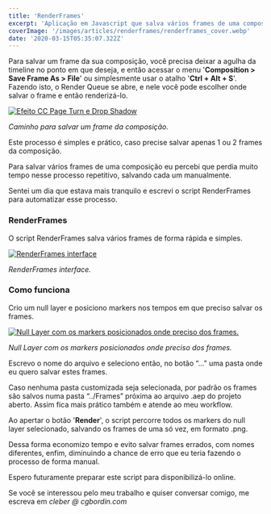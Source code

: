 ```yaml
---
title: 'RenderFrames'
excerpt: 'Aplicação em Javascript que salva vários frames de uma composição de uma só vez.'
coverImage: '/images/articles/renderframes/renderframes_cover.webp'
date: '2020-03-15T05:35:07.322Z'
---
```


Para salvar um frame da sua composição, você precisa deixar a agulha da timeline no ponto em que deseja, e então acessar o menu '**Composition > Save Frame As > File**' ou simplesmente usar o atalho '**Ctrl + Alt + S**'. Fazendo isto, o Render Queue se abre, e nele você pode escolher onde salvar o frame e então renderizá-lo.

<a href="https://www.cgbordin.com/images/articles/renderframes/renderframes_save.webp" target="_blank">
<img src="/images/articles/renderframes/renderframes_save.webp" alt="Efeito CC Page Turn e Drop Shadow" />
</a>

*Caminho para salvar um frame da composição.*

Este processo é simples e prático, caso precise salvar apenas 1 ou 2 frames da composição.

Para salvar vários frames de uma composição eu percebi que perdia muito tempo nesse processo repetitivo, salvando cada um manualmente.

Sentei um dia que estava mais tranquilo e escrevi o script RenderFrames para automatizar esse processo.

### RenderFrames

O script RenderFrames salva vários frames de forma rápida e simples.

<a href="https://www.cgbordin.com/images/articles/renderframes/renderframes_interface.webp#width_auto" target="_blank">
<img src="/images/articles/renderframes/renderframes_interface.webp#width_auto" alt="RenderFrames interface" />
</a>

*RenderFrames interface.*

### Como funciona

Crio um null layer e posiciono markers nos tempos em que preciso salvar os frames.

<a href="https://www.cgbordin.com/images/articles/renderframes/renderframes_layer.webp" target="_blank">
<img src="/images/articles/renderframes/renderframes_layer.webp" alt="Null Layer com os markers posicionados onde preciso dos frames." />
</a>

*Null Layer com os markers posicionados onde preciso dos frames.*

Escrevo o nome do arquivo e seleciono então, no botão “...” uma pasta onde eu quero salvar estes frames.

Caso nenhuma pasta customizada seja selecionada, por padrão os frames são salvos numa pasta “../Frames” próxima ao arquivo .aep do projeto aberto. Assim fica mais prático também e atende ao meu workflow.

Ao apertar o botão '**Render**', o script percorre todos os markers do null layer selecionado, salvando os frames de uma só vez, em formato .png.

Dessa forma economizo tempo e evito salvar frames errados, com nomes diferentes, enfim, diminuindo a chance de erro que eu teria fazendo o processo de forma manual. 

Espero futuramente preparar este script para disponibilizá-lo online.

Se você se interessou pelo meu trabalho e quiser conversar comigo, me escreva em *cleber @ cgbordin.com*